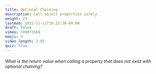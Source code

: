 ```yaml
---
title: Optional Chaining
description: Call object properties safely 
weight: 23
lastmod: 2022-11-11T10:23:30-09:00
draft: false
vimeo: 599073569
emoji: ⛓
video_length: 2:05
quiz: true
---
```


<quiz-modal options="undefined:null:error:0" answer="undefined" prize="4">
  <h6>What is the return value when calling a property that does not exist with optional chaining? </h6>
</quiz-modal>